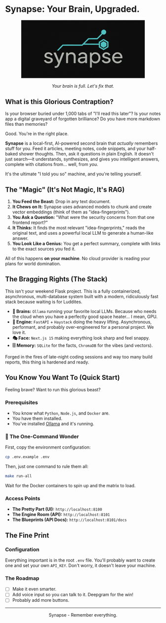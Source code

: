 # Synapse: Your Brain, Upgraded.

<div align="center">
  <img src="frontend/capture-v3/public/synapse-logo-2.png" alt="Synapse Logo" width="400" />
  
 *Your brain is full. Let's fix that.*
</div>

## What is this Glorious Contraption?

Is your browser buried under 1,000 tabs of "I'll read this later"? Is your notes app a digital graveyard of forgotten brilliance? Do you have more markdown files than memories?

Good. You're in the right place.

**Synapse** is a local-first, AI-powered second brain that *actually* remembers stuff for you. Feed it articles, meeting notes, code snippets, and your half-baked shower thoughts. Then, ask it questions in plain English. It doesn't just search—it understands, synthesizes, and gives you intelligent answers, complete with citations from... well, from *you*.

It's the ultimate "I told you so" machine, and you're telling yourself.

## The "Magic" (It's Not Magic, It's RAG)

1.  **You Feed the Beast:** Drop in any text document.
2.  **It Chews on It:** Synapse uses advanced models to chunk and create vector embeddings (think of them as "idea-fingerprints").
3.  **You Ask a Question:** "What were the security concerns from that one frontend report?"
4.  **It Thinks:** It finds the most relevant "idea-fingerprints," reads the original text, and uses a powerful local LLM to generate a human-like answer.
5.  **You Look Like a Genius:** You get a perfect summary, complete with links to the exact sources you fed it.

All of this happens **on your machine**. No cloud provider is reading your plans for world domination.

## The Bragging Rights (The Stack)

This isn't your weekend Flask project. This is a fully containerized, asynchronous, multi-database system built with a modern, ridiculously fast stack because waiting is for Luddites.

  * **🧠 Brains:** `Ollama` running your favorite local LLMs. Because who needs the cloud when you have a perfectly good space heater... I mean, GPU.
  * **🚀 Engine:** `FastAPI` + `Haystack` doing the heavy lifting. Asynchronous, performant, and probably over-engineered for a personal project. We love it.
  * **🎭 Face:** `Next.js 15` making everything look sharp and feel snappy.
  * **🗄️ Memory:** `SQLite` for the facts, `ChromaDB` for the vibes (and vectors).

Forged in the fires of late-night coding sessions and way too many build reports, this thing is hardened and ready.

## You Know You Want To (Quick Start)

Feeling brave? Want to run this glorious beast?

### Prerequisites

  * You know what `Python`, `Node.js`, and `Docker` are.
  * You have them installed.
  * You've installed [Ollama](https://ollama.ai/) and it's running.

### 🚀 The One-Command Wonder

First, copy the environment configuration:

```bash
cp .env.example .env
```

Then, just one command to rule them all:

```bash
make run-all
```

Wait for the Docker containers to spin up and the matrix to load.

### Access Points

  * **The Pretty Part (UI):** `http://localhost:8100`
  * **The Engine Room (API):** `http://localhost:8101`
  * **The Blueprints (API Docs):** `http://localhost:8101/docs`

## The Fine Print

### Configuration

Everything important is in the root `.env` file. You'll probably want to create one and set your own `API_KEY`. Don't worry, it doesn't leave your machine.

### The Roadmap

  * [ ] Make it even smarter.
  * [ ] Add voice input so you can talk to it. Deepgram for the win!
  * [ ] Probably add more buttons.

-----

<div align="center"\>
<strong\>Synapse</strong\> - Remember everything.
</div\> 
